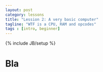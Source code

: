 ```yaml
---
layout: post
category: lessons
title: "Lession 2: A very basic computer"
tagline: "WTF is a CPU, RAM and opcodes"
tags : [intro, beginner]
---
```

{% include JB/setup %}

# Bla
